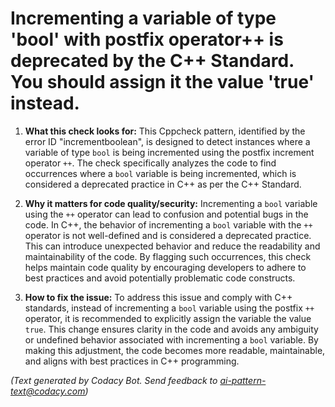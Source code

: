 # Incrementing a variable of type 'bool' with postfix operator++ is deprecated by the C++ Standard. You should assign it the value 'true' instead.

1. **What this check looks for:**
   This Cppcheck pattern, identified by the error ID "incrementboolean", is designed to detect instances where a variable of type `bool` is being incremented using the postfix increment operator `++`. The check specifically analyzes the code to find occurrences where a `bool` variable is being incremented, which is considered a deprecated practice in C++ as per the C++ Standard.

2. **Why it matters for code quality/security:**
   Incrementing a `bool` variable using the `++` operator can lead to confusion and potential bugs in the code. In C++, the behavior of incrementing a `bool` variable with the `++` operator is not well-defined and is considered a deprecated practice. This can introduce unexpected behavior and reduce the readability and maintainability of the code. By flagging such occurrences, this check helps maintain code quality by encouraging developers to adhere to best practices and avoid potentially problematic code constructs.

3. **How to fix the issue:**
   To address this issue and comply with C++ standards, instead of incrementing a `bool` variable using the postfix `++` operator, it is recommended to explicitly assign the variable the value `true`. This change ensures clarity in the code and avoids any ambiguity or undefined behavior associated with incrementing a `bool` variable. By making this adjustment, the code becomes more readable, maintainable, and aligns with best practices in C++ programming.

_(Text generated by Codacy Bot. Send feedback to ai-pattern-text@codacy.com)_
